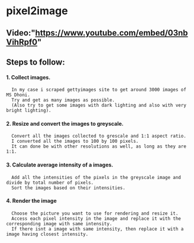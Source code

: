 # pixel2image

## Video:"https://www.youtube.com/embed/03nbVihRpf0" 
  
  
  ## Steps to follow:
  #### 1. Collect images.
      In my case i scraped gettyimages site to get around 3000 images of MS Dhoni. 
      Try and get as many images as possible.
      (Also try to get some images with dark lighting and also with very bright lighting).
  #### 2. Resize and convert the images to greyscale.
      Convert all the images collected to grescale and 1:1 aspect ratio.
      I converted all the images to 100 by 100 pixels.
      It can done be with other resolutions as well, as long as they are 1:1. 
  #### 3. Calculate average intensity of a images.
      Add all the intensities of the pixels in the greyscale image and divide by total number of pixels.
      Sort the images based on their intensities.
  #### 4. Render the image
      Choose the picture you want to use for rendering and resize it. 
      Access each pixel intensity in the image and replace it with the corresponding image with same intensity.
      If there isnt a image with same intensity, then replace it with a image having closest intensity.

